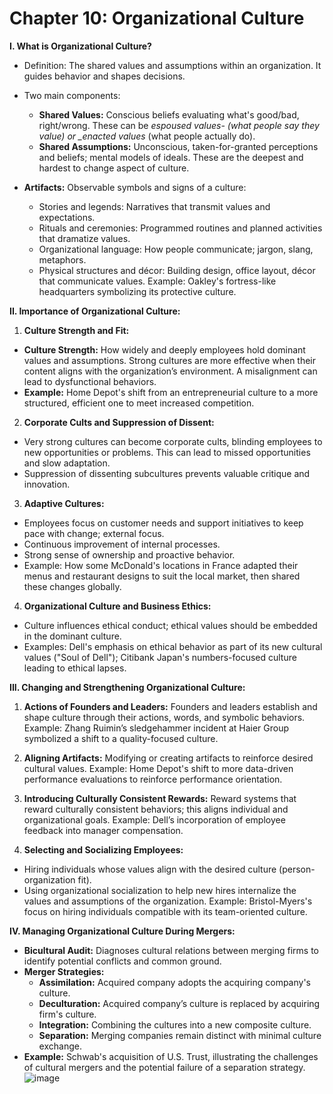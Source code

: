 # Chapter 10: Organizational Culture

**I. What is Organizational Culture?**

- Definition: The shared values and assumptions within an organization. It guides behavior and shapes decisions.
- Two main components:

  - **Shared Values:** Conscious beliefs evaluating what's good/bad, right/wrong. These can be _espoused values- (what people say they value) or \_enacted values_ (what people actually do).
  - **Shared Assumptions:** Unconscious, taken-for-granted perceptions and beliefs; mental models of ideals. These are the deepest and hardest to change aspect of culture.

- **Artifacts:** Observable symbols and signs of a culture:
  - Stories and legends: Narratives that transmit values and expectations.
  - Rituals and ceremonies: Programmed routines and planned activities that dramatize values.
  - Organizational language: How people communicate; jargon, slang, metaphors.
  - Physical structures and décor: Building design, office layout, décor that communicate values. Example: Oakley's fortress-like headquarters symbolizing its protective culture.

**II. Importance of Organizational Culture:**

1. **Culture Strength and Fit:**

- **Culture Strength:** How widely and deeply employees hold dominant values and assumptions. Strong cultures are more effective when their content aligns with the organization’s environment. A misalignment can lead to dysfunctional behaviors.
- **Example:** Home Depot's shift from an entrepreneurial culture to a more structured, efficient one to meet increased competition.

2. **Corporate Cults and Suppression of Dissent:**

- Very strong cultures can become corporate cults, blinding employees to new opportunities or problems. This can lead to missed opportunities and slow adaptation.
- Suppression of dissenting subcultures prevents valuable critique and innovation.

3. **Adaptive Cultures:**

- Employees focus on customer needs and support initiatives to keep pace with change; external focus.
- Continuous improvement of internal processes.
- Strong sense of ownership and proactive behavior.
- Example: How some McDonald's locations in France adapted their menus and
  restaurant designs to suit the local market, then shared these changes globally.

4. **Organizational Culture and Business Ethics:**

- Culture influences ethical conduct; ethical values should be embedded in the dominant culture.
- Examples: Dell's emphasis on ethical behavior as part of its new cultural values ("Soul of Dell"); Citibank Japan's numbers-focused culture leading to ethical lapses.

**III. Changing and Strengthening Organizational Culture:**

1. **Actions of Founders and Leaders:** Founders and leaders establish and shape culture through their actions, words, and symbolic behaviors. Example: Zhang Ruimin’s sledgehammer incident at Haier Group symbolized a shift to a quality-focused culture.

2. **Aligning Artifacts:** Modifying or creating artifacts to reinforce desired cultural values. Example: Home Depot's shift to more data-driven performance evaluations to reinforce performance orientation.

3. **Introducing Culturally Consistent Rewards:** Reward systems that reward culturally consistent behaviors; this aligns individual and organizational goals. Example: Dell’s incorporation of employee feedback into manager compensation.

4. **Selecting and Socializing Employees:**

- Hiring individuals whose values align with the desired culture (person-organization fit).
- Using organizational socialization to help new hires internalize the values and assumptions of the organization. Example: Bristol-Myers's focus on hiring individuals compatible with its team-oriented culture.

**IV. Managing Organizational Culture During Mergers:**

- **Bicultural Audit:** Diagnoses cultural relations between merging firms to identify potential conflicts and common ground.
- **Merger Strategies:**
  - **Assimilation:** Acquired company adopts the acquiring company's culture.
  - **Deculturation:** Acquired company’s culture is replaced by acquiring firm's culture.
  - **Integration:** Combining the cultures into a new composite culture.
  - **Separation:** Merging companies remain distinct with minimal culture exchange.
- **Example:** Schwab's acquisition of U.S. Trust, illustrating the challenges of cultural
  mergers and the potential failure of a separation strategy.
![image](https://github.com/user-attachments/assets/dd672224-7831-466e-ad59-29dcefdd63df)
